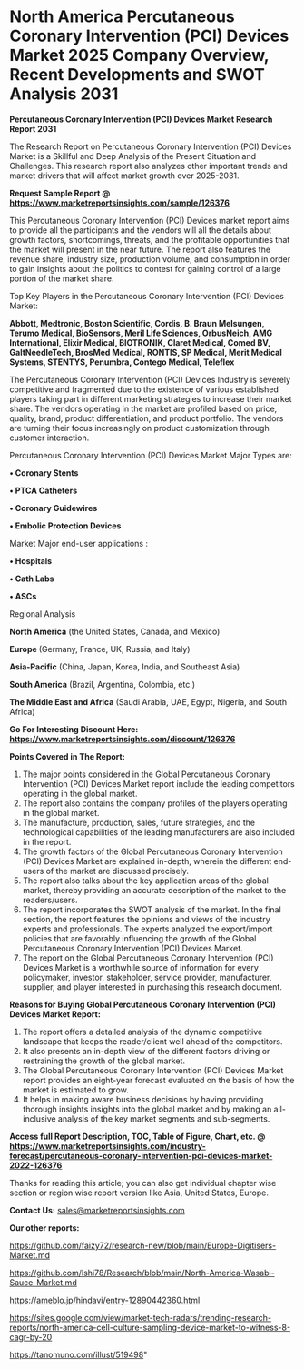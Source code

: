 # North America Percutaneous Coronary Intervention (PCI) Devices Market 2025 Company Overview, Recent Developments and SWOT Analysis 2031

<strong>Percutaneous Coronary Intervention (PCI) Devices Market Research Report 2031</strong>

The Research Report on Percutaneous Coronary Intervention (PCI) Devices Market is a Skillful and Deep Analysis of the Present Situation and Challenges. This research report also analyzes other important trends and market drivers that will affect market growth over 2025-2031.

<strong>Request Sample Report @ <a href=https://www.marketreportsinsights.com/sample/126376>https://www.marketreportsinsights.com/sample/126376</a></strong>

This Percutaneous Coronary Intervention (PCI) Devices market report aims to provide all the participants and the vendors will all the details about growth factors, shortcomings, threats, and the profitable opportunities that the market will present in the near future. The report also features the revenue share, industry size, production volume, and consumption in order to gain insights about the politics to contest for gaining control of a large portion of the market share.

Top Key Players in the Percutaneous Coronary Intervention (PCI) Devices Market:

<strong>Abbott, Medtronic, Boston Scientific, Cordis, B. Braun Melsungen, Terumo Medical, BioSensors, Meril Life Sciences, OrbusNeich, AMG International, Elixir Medical, BIOTRONIK, Claret Medical, Comed BV, GaltNeedleTech, BrosMed Medical, RONTIS, SP Medical, Merit Medical Systems, STENTYS, Penumbra, Contego Medical, Teleflex</strong>

The Percutaneous Coronary Intervention (PCI) Devices Industry is severely competitive and fragmented due to the existence of various established players taking part in different marketing strategies to increase their market share. The vendors operating in the market are profiled based on price, quality, brand, product differentiation, and product portfolio. The vendors are turning their focus increasingly on product customization through customer interaction.

Percutaneous Coronary Intervention (PCI) Devices Market Major Types are:

<strong>• Coronary Stents

• PTCA Catheters

• Coronary Guidewires

• Embolic Protection Devices</strong>

Market Major end-user applications :

<strong>• Hospitals

• Cath Labs

• ASCs</strong>

Regional Analysis

</u><strong><b>North America</b></strong> (the United States, Canada, and Mexico)

<strong><b>Europe </b></strong>(Germany, France, UK, Russia, and Italy)

<strong><b>Asia-Pacific</b></strong> (China, Japan, Korea, India, and Southeast Asia)

<strong><b>South America</b></strong> (Brazil, Argentina, Colombia, etc.)

<strong><b>The Middle East and Africa</b></strong> (Saudi Arabia, UAE, Egypt, Nigeria, and South Africa)

<strong>Go For Interesting Discount Here: <a href=https://www.marketreportsinsights.com/discount/126376>https://www.marketreportsinsights.com/discount/126376</a></strong>

<strong>Points Covered in The Report:</strong>
<ol>
  <li>The major points considered in the Global Percutaneous Coronary Intervention (PCI) Devices Market report include the leading competitors operating in the global market.</li>
  <li>The report also contains the company profiles of the players operating in the global market.</li>
  <li>The manufacture, production, sales, future strategies, and the technological capabilities of the leading manufacturers are also included in the report.</li>
  <li>The growth factors of the Global Percutaneous Coronary Intervention (PCI) Devices Market are explained in-depth, wherein the different end-users of the market are discussed precisely.</li>
  <li>The report also talks about the key application areas of the global market, thereby providing an accurate description of the market to the readers/users.</li>
  <li>The report incorporates the SWOT analysis of the market. In the final section, the report features the opinions and views of the industry experts and professionals. The experts analyzed the export/import policies that are favorably influencing the growth of the Global Percutaneous Coronary Intervention (PCI) Devices Market.</li>
  <li>The report on the Global Percutaneous Coronary Intervention (PCI) Devices Market is a worthwhile source of information for every policymaker, investor, stakeholder, service provider, manufacturer, supplier, and player interested in purchasing this research document.</li>
</ol>
<strong>Reasons for Buying Global Percutaneous Coronary Intervention (PCI) Devices Market Report:</strong>

<ol>
  <li>The report offers a detailed analysis of the dynamic competitive landscape that keeps the reader/client well ahead of the competitors.</li>
  <li>It also presents an in-depth view of the different factors driving or restraining the growth of the global market.</li>
  <li>The Global Percutaneous Coronary Intervention (PCI) Devices Market report provides an eight-year forecast evaluated on the basis of how the market is estimated to grow.</li>
  <li>It helps in making aware business decisions by having providing thorough insights insights into the global market and by making an all-inclusive analysis of the key market segments and sub-segments.</li>
</ol>
<strong>Access full Report Description, TOC, Table of Figure, Chart, etc. @ <a href=https://www.marketreportsinsights.com/industry-forecast/percutaneous-coronary-intervention-pci-devices-market-2022-126376>https://www.marketreportsinsights.com/industry-forecast/percutaneous-coronary-intervention-pci-devices-market-2022-126376</a></strong>


Thanks for reading this article; you can also get individual chapter wise section or region wise report version like Asia, United States, Europe.

<strong>Contact Us:</strong>
sales@marketreportsinsights.com

<strong>Our other reports:</strong>

<a href=https://github.com/faizy72/research-new/blob/main/Europe-Digitisers-Market.md>https://github.com/faizy72/research-new/blob/main/Europe-Digitisers-Market.md</a>

<a href=https://github.com/Ishi78/Research/blob/main/North-America-Wasabi-Sauce-Market.md>https://github.com/Ishi78/Research/blob/main/North-America-Wasabi-Sauce-Market.md</a>

<a href=https://ameblo.jp/hindavi/entry-12890442360.html>https://ameblo.jp/hindavi/entry-12890442360.html</a>

<a href=https://sites.google.com/view/market-tech-radars/trending-research-reports/north-america-cell-culture-sampling-device-market-to-witness-8-cagr-by-20>https://sites.google.com/view/market-tech-radars/trending-research-reports/north-america-cell-culture-sampling-device-market-to-witness-8-cagr-by-20</a>

<a href=https://tanomuno.com/illust/519498>https://tanomuno.com/illust/519498</a>"
